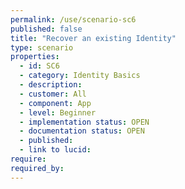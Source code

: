 ```yaml
---
permalink: /use/scenario-sc6
published: false
title: "Recover an existing Identity"
type: scenario
properties:
  - id: SC6
  - category: Identity Basics
  - description: 
  - customer: All
  - component: App
  - level: Beginner
  - implementation status: OPEN
  - documentation status: OPEN
  - published: 
  - link to lucid: 
require:
required_by:
---
```


